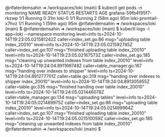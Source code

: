 @rifaterdemsahin ➜ /workspaces/loki (main) $ kubectl get pods -n monitoring
NAME                       READY   STATUS    RESTARTS      AGE
grafana-59fb4f95f7-rkzwp   1/1     Running   0             31m
loki-0                     1/1     Running   2 (58m ago)   95m
loki-promtail-x7hvz        1/1     Running   1 (59m ago)   95m
@rifaterdemsahin ➜ /workspaces/loki (main) $ 
@rifaterdemsahin ➜ /workspaces/loki (main) $ kubectl logs -l app=loki --namespace monitoring
level=info ts=2024-10-14T19:23:05.021581242Z caller=index_set.go:86 msg="uploading table index_20010"
level=info ts=2024-10-14T19:23:05.021592785Z caller=index_set.go:107 msg="finished uploading table index_20010"
level=info ts=2024-10-14T19:23:05.02167573Z caller=index_set.go:185 msg="cleaning up unwanted indexes from table index_20010"
level=info ts=2024-10-14T19:24:04.891169748Z caller=table_manager.go:167 msg="handing over indexes to shipper"
level=info ts=2024-10-14T19:24:04.891277701Z caller=table.go:319 msg="handing over indexes to shipper index_20010"
level=info ts=2024-10-14T19:24:04.891305955Z caller=table.go:335 msg="finished handing over table index_20010"
level=info ts=2024-10-14T19:24:05.021446078Z caller=table_manager.go:134 msg="uploading tables"
level=info ts=2024-10-14T19:24:05.021489975Z caller=index_set.go:86 msg="uploading table index_20010"
level=info ts=2024-10-14T19:24:05.021499964Z caller=index_set.go:107 msg="finished uploading table index_20010"
level=info ts=2024-10-14T19:24:05.021510059Z caller=index_set.go:185 msg="cleaning up unwanted indexes from table index_20010"
@rifaterdemsahin ➜ /workspaces/loki (main) $ 